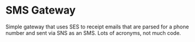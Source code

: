# SMS Gateway

Simple gateway that uses SES to receipt emails that are parsed for a phone number and sent via SNS as an SMS.  Lots of acronyms, not much code.

